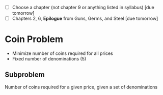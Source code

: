 - [ ] Choose a chapter (not chapter 9 or anything listed in syllabus) [due tomorrow]
- [ ] Chapters 2, 6, **Epilogue** from Guns, Germs, and Steel [due tomorrow]

# Coin Problem

- Minimize number of coins required for all prices
- Fixed number of denominations (5)

## Subproblem
Number of coins required for a given price, given a set of denominations